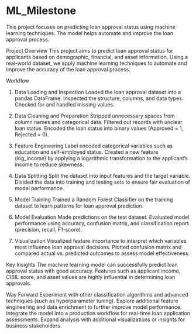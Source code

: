 # ML_Milestone
This project focuses on predicting loan approval status using machine learning techniques. The model helps automate and improve the loan approval process. 

Project Overview
This project aims to predict loan approval status for applicants based on demographic, financial, and asset information. Using a real-world dataset, we apply machine learning techniques to automate and improve the accuracy of the loan approval process.

Workflow

1. Data Loading and Inspection
Loaded the loan approval dataset into a pandas DataFrame.
Inspected the structure, columns, and data types.
Checked for and handled missing values.

2. Data Cleaning and Preparation
Stripped unnecessary spaces from column names and categorical data.
Filtered out records with unclear loan status.
Encoded the loan status into binary values (Approved = 1, Rejected = 0).

3. Feature Engineering
Label encoded categorical variables such as education and self-employed status.
Created a new feature (log_income) by applying a logarithmic transformation to the applicant’s income to reduce skewness.

4. Data Splitting
Split the dataset into input features and the target variable.
Divided the data into training and testing sets to ensure fair evaluation of model performance.

5. Model Training
Trained a Random Forest Classifier on the training dataset to learn patterns for loan approval prediction.

6. Model Evaluation
Made predictions on the test dataset.
Evaluated model performance using accuracy, confusion matrix, and classification report (precision, recall, F1-score).

7. Visualization
Visualized feature importance to interpret which variables most influence loan approval decisions.
Plotted confusion matrix and compared actual vs. predicted outcomes to assess model effectiveness.

Key Insights
The machine learning model can successfully predict loan approval status with good accuracy.
Features such as applicant income, CIBIL score, and asset values are highly influential in determining loan approvals.

Way Forward
Experiment with other classification algorithms and advanced techniques (such as hyperparameter tuning).
Explore additional feature engineering and data enrichment to further improve model performance.
Integrate the model into a production workflow for real-time loan application assessments.
Expand analysis with additional visualizations or insights for business stakeholders.

